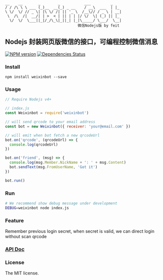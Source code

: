 ```
__    __       _        _           ___         _
/ / /\ \ \ ___ (_)__  __(_) _ __    / __\  ___  | |_
\ \/  \/ // _ \| |\ \/ /| || '_ \  /__\// / _ \ | __|
 \  /\  /|  __/| | >  < | || | | |/ \/  \| (_) || |_
  \/  \/  \___||_|/_/\_\|_||_| |_|\_____/ \___/  \__|
                                 微信Nodejs版 by feit
```

## Nodejs 封装网页版微信的接口，可编程控制微信消息

[![NPM version](https://badge.fury.io/js/weixinbot.png)](http://badge.fury.io/js/weixinbot)
[![Dependencies Status](https://david-dm.org/feit/weixinbot.png)](https://david-dm.org/feit/weixinbot)

### Install
```
npm install weixinbot --save
```

### Usage
```js
// Require Nodejs v4+

// index.js
const Weixinbot = require('weixinbot')

// will send qrcode to your email address
const bot = new Weixinbot({ receiver: 'your@email.com' })

// will emit when bot fetch a new qrcodeUrl
bot.on('qrcode', (qrcodeUrl) => {
  console.log(qrcodeUrl)
})

bot.on('friend', (msg) => {
  console.log(msg.Member.NickName + ': ' + msg.Content)
  bot.sendText(msg.FromUserName, 'Got it')
})

bot.run()

```

### Run
```bash
# We recommend show debug message under development
DEBUG=weixinbot node index.js
```

### Feature
Remember previous login secret, when secret is valid, we can direct login without scan qrcode

### [API Doc](https://github.com/feit/weixinbot/tree/master/docs/API.md)

### License
The MIT license.
